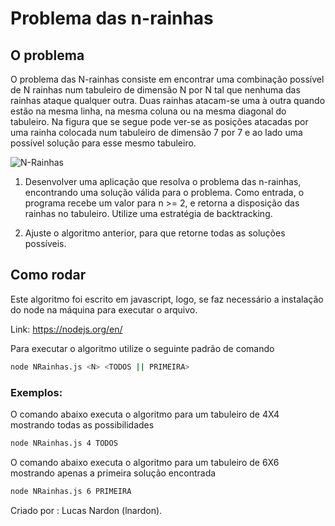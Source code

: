 # Problema das n-rainhas

## O problema

O problema das N-rainhas consiste em encontrar uma combinação possível de N rainhas num tabuleiro de dimensão N por N tal que nenhuma das rainhas ataque qualquer outra. Duas rainhas atacam-se uma à outra quando estão na mesma linha, na mesma coluna ou na mesma diagonal do tabuleiro. Na figura que se segue pode ver-se as posições atacadas por uma rainha colocada num tabuleiro de dimensão 7 por 7 e ao lado uma possível solução para esse mesmo tabuleiro.

![N-Rainhas](/nrainhas1.bmp)

1. Desenvolver uma aplicação que resolva o problema das n-rainhas, encontrando uma solução válida para o problema. Como entrada, o programa recebe um valor para n >= 2, e retorna a disposição das rainhas no tabuleiro. Utilize uma estratégia de backtracking.

1. Ajuste o algoritmo anterior, para que retorne todas as soluções possíveis.

## Como rodar
Este algoritmo foi escrito em javascript, logo, se faz necessário a instalação do node na máquina para executar o arquivo.

Link: https://nodejs.org/en/

Para executar o algoritmo utilize o seguinte padrão de comando
```bash
node NRainhas.js <N> <TODOS || PRIMEIRA>
```

### Exemplos:

O comando abaixo executa o algoritmo para um tabuleiro de 4X4 mostrando todas as possibilidades
```bash
node NRainhas.js 4 TODOS
```

O comando abaixo executa o algoritmo para um tabuleiro de 6X6 mostrando apenas a primeira solução encontrada
```bash
node NRainhas.js 6 PRIMEIRA
```

Criado por : Lucas Nardon (lnardon).
